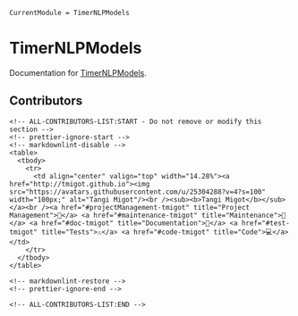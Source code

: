 ```@meta
CurrentModule = TimerNLPModels
```

# TimerNLPModels

Documentation for [TimerNLPModels](https://github.com/tmigot/TimerNLPModels.jl).

## Contributors

```@raw html
<!-- ALL-CONTRIBUTORS-LIST:START - Do not remove or modify this section -->
<!-- prettier-ignore-start -->
<!-- markdownlint-disable -->
<table>
  <tbody>
    <tr>
      <td align="center" valign="top" width="14.28%"><a href="http://tmigot.github.io"><img src="https://avatars.githubusercontent.com/u/25304288?v=4?s=100" width="100px;" alt="Tangi Migot"/><br /><sub><b>Tangi Migot</b></sub></a><br /><a href="#projectManagement-tmigot" title="Project Management">📆</a> <a href="#maintenance-tmigot" title="Maintenance">🚧</a> <a href="#doc-tmigot" title="Documentation">📖</a> <a href="#test-tmigot" title="Tests">⚠️</a> <a href="#code-tmigot" title="Code">💻</a></td>
    </tr>
  </tbody>
</table>

<!-- markdownlint-restore -->
<!-- prettier-ignore-end -->

<!-- ALL-CONTRIBUTORS-LIST:END -->
```
